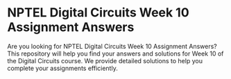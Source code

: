# NPTEL Digital Circuits Week 10 Assignment Answers

Are you looking for NPTEL Digital Circuits Week 10 Assignment Answers? This repository will help you find your answers and solutions for Week 10 of the Digital Circuits course. We provide detailed solutions to help you complete your assignments efficiently.